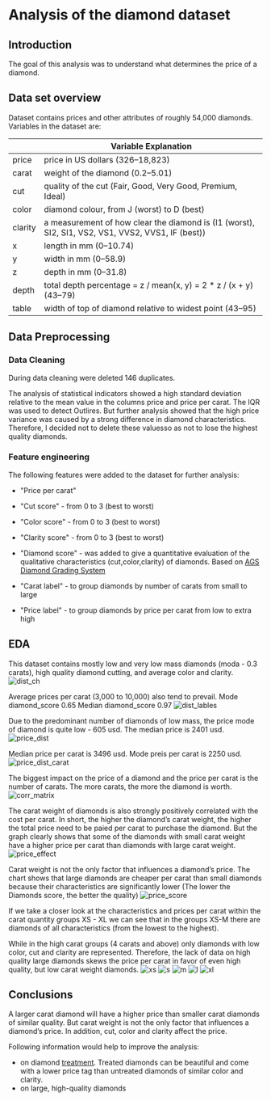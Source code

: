 # Analysis of the diamond dataset

## Introduction 
The goal of this analysis was to understand what  determines the price of a diamond.

## Data set overview
Dataset contains prices and other attributes of roughly 54,000 diamonds. Variables in the dataset are: 



|         |  Variable Explanation                                                                             |
|---------|---------------------------------------------------------------------------------------------------|
| price   | price in US dollars ($326–$18,823)                                                                |
| carat   | weight of the diamond (0.2–5.01)                                                                  |
| cut     | quality of the cut (Fair, Good, Very Good, Premium, Ideal)                                        |
| color   | diamond colour, from J (worst) to D (best)                                                        |
| clarity | a measurement of how clear the diamond is (I1 (worst), SI2, SI1, VS2, VS1, VVS2, VVS1, IF (best)) |
| x       | length in mm (0–10.74)                                                                            |
| y       | width in mm (0–58.9)                                                                              |
| z       | depth in mm (0–31.8)                                                                              |
| depth   | total depth percentage = z / mean(x, y) = 2 * z / (x + y) (43–79)                                 |
| table   | width of top of diamond relative to widest point (43–95)                                          |


## Data Preprocessing
### Data Cleaning
During data cleaning were deleted 146 duplicates. 

The analysis of statistical indicators showed a high standard deviation relative to the mean value in the columns price and price per carat. 
The IQR was used to detect  Outlires. But further analysis showed that the high price variance was caused by a strong difference in diamond characteristics.  Therefore, I decided not to delete these values ​​so as not to lose the highest quality diamonds.

### Feature engineering
The following features were added to the dataset for further analysis:
* "Price per carat"   
* "Cut score" - from 0 to 3 (best to worst)
* "Color score" - from 0 to 3 (best to worst)
* "Clarity score" - from 0 to 3 (best to worst)
* "Diamond score" - was added to give a quantitative evaluation of the qualitative characteristics (cut,color,clarity) of diamonds. Based on [AGS Diamond Grading System](https://www.americangemsociety.org/buying-diamonds-with-confidence/ags-diamond-grading-system/#:~:text=When%20writing%20the%20grades%20of,0%2F0–1.000%20carat.)  

* "Carat label" - to group diamonds by number of carats  from small to large 
* "Price label" - to group diamonds by price per carat from low to extra high


## EDA

This dataset contains mostly low and very low mass diamonds (moda - 0.3 carats), high quality diamond cutting,  and  average color and clarity. 
![dist_ch](https://github.com/YanaOrf/Diamonds_analysis/blob/main/dist_characteristics.png)

Average prices per carat (3,000 to 10,000) also tend to prevail. 
Mode diamond_score 0.65
Median diamond_score 0.97
![dist_lables](https://github.com/YanaOrf/Diamonds_analysis/blob/main/dist.png)


Due to the predominant number of diamonds of low mass, the price mode of diamond is quite low - 605 usd.
The median price is 2401 usd. 
![price_dist](https://github.com/YanaOrf/Diamonds_analysis/blob/main/price_distribution.png)

Median price per carat is 3496 usd.
Mode preis per carat is 2250 usd.
![price_dist_carat](https://github.com/YanaOrf/Diamonds_analysis/blob/main/Price_per_carat_dis.png)



The biggest impact on the price of a diamond and the price per carat is the number of carats. The more carats, the more the diamond is worth. 
![corr_matrix](https://github.com/YanaOrf/Diamonds_analysis/blob/main/corr_matrix.png)

The carat weight of diamonds is also strongly positively correlated with the cost per carat.  In short, the higher the diamond’s carat weight, the higher the total price  need to be paied per carat to purchase the diamond. 
But the graph clearly shows that some of the diamonds with small carat weight have a higher price per carat than diamonds with large carat weight.
![price_effect](https://github.com/YanaOrf/Diamonds_analysis/blob/main/carat_price.png)


Сarat weight is not the only factor that influences a diamond’s price. The chart shows that large diamonds are cheaper per carat than small diamonds because their characteristics are significantly lower (The lower the Diamonds score, the better the quality)
![price_score](https://github.com/YanaOrf/Diamonds_analysis/blob/main/score_price.png)


If we take a closer look at the characteristics and prices per carat within the carat quantity groups XS - XL we can see that in the groups XS-M there are diamonds of all characteristics (from the lowest to the highest).

While in the high carat groups (4 carats and above) only diamonds with low color, cut and clarity are represented.
Therefore, the lack of data on high quality large diamonds skews the price per carat in favor of even high quality, but low carat weight diamonds.
![xs](https://github.com/YanaOrf/Diamonds_analysis/blob/main/price_features_carat.png)
![s](https://github.com/YanaOrf/Diamonds_analysis/blob/main/s.png)
![m](https://github.com/YanaOrf/Diamonds_analysis/blob/main/m.png)
![l](https://github.com/YanaOrf/Diamonds_analysis/blob/main/l.png)
![xl](https://github.com/YanaOrf/Diamonds_analysis/blob/main/XL.png)

## Conclusions

A larger carat diamond will have a higher price than smaller carat diamonds of similar quality. But carat weight is not the only factor that influences a diamond’s price. In addition, cut, color and clarity affect the price. 

Following information would help to improve the analysis: 
* on diamond [treatment](https://4cs.gia.edu/en-us/diamond-treatment/). Treated diamonds can be beautiful and come with a lower price tag than untreated diamonds of similar color and clarity. 
* on large, high-quality diamonds
